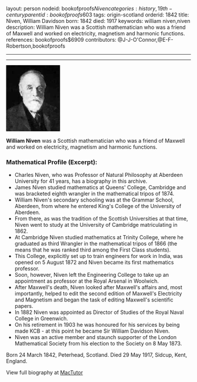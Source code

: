 layout: person
nodeid: bookofproofs$Niven
categories: history,19th-century
parentid: bookofproofs$603
tags: origin-scotland
orderid: 1842
title: Niven, William Davidson
born: 1842
died: 1917
keywords: william niven,niven
description: William Niven was a Scottish mathematician who was a friend of Maxwell and worked on electricity, magnetism and harmonic functions.
references: bookofproofs$6909
contributors: @J-J-O'Connor,@E-F-Robertson,bookofproofs

---



---

![Niven.jpg](https://github.com/bookofproofs/bookofproofs.github.io/blob/main/_sources/_assets/images/portraits/Niven.jpg?raw=true)

**William Niven** was a Scottish mathematician who was a friend of Maxwell and worked on electricity, magnetism and harmonic functions.

### Mathematical Profile (Excerpt):
* Charles Niven, who was Professor of Natural Philosophy at Aberdeen University for 41 years, has a biography in this archive.
* James Niven studied mathematics at Queens' College, Cambridge and was bracketed eighth wrangler in the mathematical tripos of 1874.
* William Niven's secondary schooling was at the Grammar School, Aberdeen, from where he entered King's College of the University of Aberdeen.
* From there, as was the tradition of the Scottish Universities at that time, Niven went to study at the University of Cambridge matriculating in 1862.
* At Cambridge Niven studied mathematics at Trinity College, where he graduated as third Wrangler in the mathematical tripos of 1866 (the means that he was ranked third among the First Class students).
* This College, explicitly set up to train engineers for work in India, was opened on 5 August 1872 and Niven became its first mathematics professor.
* Soon, however, Niven left the Engineering College to take up an appointment as professor at the Royal Arsenal in Woolwich.
* After Maxwell's death, Niven looked after Maxwell's affairs and, most importantly, helped to edit the second edition of Maxwell's Electricity and Magnetism and began the task of editing Maxwell's scientific papers.
* In 1882 Niven was appointed as Director of Studies of the Royal Naval College in Greenwich.
* On his retirement in 1903 he was honoured for his services by being made KCB - at this point he became Sir William Davidson Niven.
* Niven was an active member and staunch supporter of the London Mathematical Society from his election to the Society on 8 May 1873.

Born 24 March 1842, Peterhead, Scotland. Died 29 May 1917, Sidcup, Kent, England.

View full biography at [MacTutor](https://mathshistory.st-andrews.ac.uk/Biographies/Niven/)
